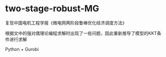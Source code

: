 # two-stage-robust-MG

复现中国电机工程学报《微电网两阶段鲁棒优化经济调度方法》

根据文中的强对偶理论编程求解时出现了一些问题，因此重新推导了模型的KKT条件进行求解

Python + Gurobi
